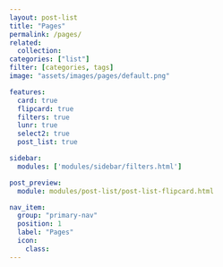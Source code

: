 ```yaml
---
layout: post-list
title: "Pages"
permalink: /pages/
related:
  collection:
categories: ["list"]
filter: [categories, tags]
image: "assets/images/pages/default.png"

features:
  card: true
  flipcard: true
  filters: true
  lunr: true
  select2: true
  post_list: true

sidebar:
  modules: ['modules/sidebar/filters.html']

post_preview:
  module: modules/post-list/post-list-flipcard.html

nav_item:
  group: "primary-nav"
  position: 1
  label: "Pages"
  icon:
    class:
---
```


